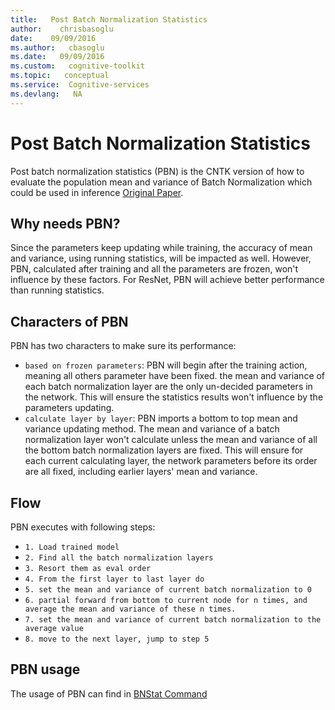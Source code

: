 ```yaml
---
title:   Post Batch Normalization Statistics
author:    chrisbasoglu
date:    09/09/2016
ms.author:   cbasoglu
ms.date:   09/09/2016
ms.custom:   cognitive-toolkit
ms.topic:   conceptual
ms.service:  Cognitive-services
ms.devlang:   NA
---
```


# Post Batch Normalization Statistics

Post batch normalization statistics (PBN) is the CNTK version of how to evaluate the population mean and variance of Batch Normalization which could be used in inference [Original Paper](https://arxiv.org/pdf/1502.03167v3.pdf).

## Why needs PBN?

Since the parameters keep updating while training, the accuracy of mean and variance, using running statistics, will be impacted as well. However, PBN, calculated after training and all the parameters are frozen, won't influence by these factors. For ResNet, PBN will achieve better performance than running statistics.

## Characters of PBN

PBN has two characters to make sure its performance:
* `based on frozen parameters`: PBN will begin after the training action, meaning all others parameter have been fixed. the mean and variance of each batch normalization layer are the only un-decided parameters in the network. This will ensure the statistics results won't influence by the parameters updating.
* `calculate layer by layer`: PBN imports a bottom to top mean and variance updating method. The mean and variance of a batch normalization layer won't calculate unless the mean and variance of all the bottom batch normalization layers are fixed. This will ensure for each current calculating layer, the network parameters before its order are all fixed, including earlier layers' mean and variance.

## Flow

PBN executes with following steps:
* `1. Load trained model`
* `2. Find all the batch normalization layers`
* `3. Resort them as eval order`
* `4. From the first layer to last layer do`
* `5. set the mean and variance of current batch normalization to 0`
* `6. partial forward from bottom to current node for n times, and average the mean and variance of these n times.`
* `7. set the mean and variance of current batch normalization to the average value`
* `8. move to the next layer, jump to step 5`

## PBN usage

The usage of PBN can find in [BNStat Command](./Top-level-commands.md#bnstat-command)
    

